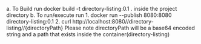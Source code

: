 a. To Build run docker build -t directory-listing:0.1 . inside the project directory
b. To run/execute run
		1. docker run --publish 8080:8080 directory-listing:0.1
		2. curl http://localhost:8080//directory-listing//{directoryPath} Please note directoryPath will be a base64 encoded string
																				and a path that exists inside the container(directory-listing)